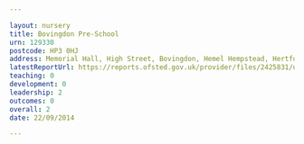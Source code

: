 ```yaml
---

layout: nursery
title: Bovingdon Pre-School
urn: 129330
postcode: HP3 0HJ
address: Memorial Hall, High Street, Bovingdon, Hemel Hempstead, Hertfordshire, HP3 0HJ
latestReportUrl: https://reports.ofsted.gov.uk/provider/files/2425831/urn/129330.pdf
teaching: 0
development: 0
leadership: 2
outcomes: 0
overall: 2
date: 22/09/2014

---
```

